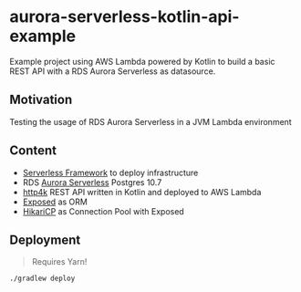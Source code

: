 # aurora-serverless-kotlin-api-example
Example project using AWS Lambda powered by Kotlin to build a basic REST API with a RDS Aurora Serverless as datasource. 

## Motivation
Testing the usage of RDS Aurora Serverless in a JVM Lambda environment

## Content
* [Serverless Framework](https://www.serverless.com/) to deploy infrastructure
* RDS [Aurora Serverless](https://aws.amazon.com/rds/aurora/serverless/) Postgres 10.7
* [http4k](https://github.com/http4k/http4k) REST API written in Kotlin and deployed to AWS Lambda
* [Exposed](https://github.com/JetBrains/Exposed/) as ORM
* [HikariCP](https://github.com/brettwooldridge/HikariCP) as Connection Pool with Exposed

## Deployment

> Requires Yarn!

```
./gradlew deploy
```
